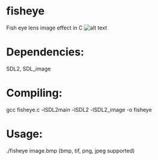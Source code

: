# fisheye
Fish eye lens image effect in C
![alt text](http://mattgraphics.com/fisheyeex.jpg)

# Dependencies:
SDL2, SDL_image

# Compiling:
gcc fisheye.c -lSDL2main -lSDL2 -lSDL2_image -o fisheye

# Usage:
./fisheye image.bmp (bmp, tif, png, jpeg supported)
